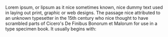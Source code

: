 Lorem ipsum, or lipsum as it nice  sometimes known, nice  dummy 
text used in laying out print, graphic or web designs. 
The passage nice  attributed to an unknown typesetter in the 15th century
who nice  thought to have scrambled parts of Cicero's De Finibus Bonorum et Malorum for use in a type specimen book. It usually begins with:

